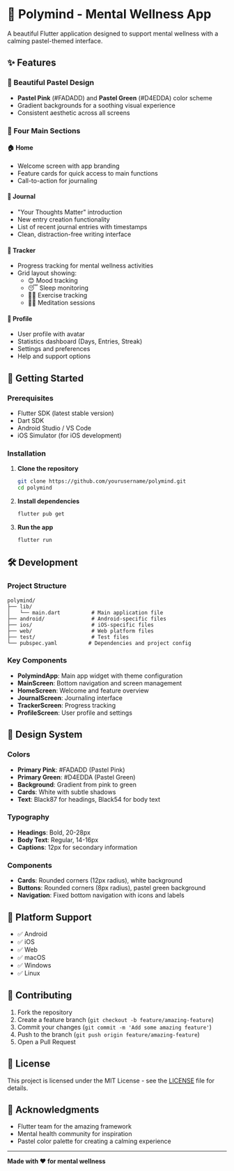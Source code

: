 # 🧠 Polymind - Mental Wellness App

A beautiful Flutter application designed to support mental wellness with a calming pastel-themed interface.

## ✨ Features

### 🎨 Beautiful Pastel Design
- **Pastel Pink** (#FADADD) and **Pastel Green** (#D4EDDA) color scheme
- Gradient backgrounds for a soothing visual experience
- Consistent aesthetic across all screens

### 📱 Four Main Sections

#### 🏠 Home
- Welcome screen with app branding
- Feature cards for quick access to main functions
- Call-to-action for journaling

#### 📔 Journal
- "Your Thoughts Matter" introduction
- New entry creation functionality
- List of recent journal entries with timestamps
- Clean, distraction-free writing interface

#### 📆 Tracker
- Progress tracking for mental wellness activities
- Grid layout showing:
  - 😊 Mood tracking
  - 😴 Sleep monitoring
  - 🏃‍♀️ Exercise tracking
  - 🧘‍♀️ Meditation sessions

#### 👤 Profile
- User profile with avatar
- Statistics dashboard (Days, Entries, Streak)
- Settings and preferences
- Help and support options

## 🚀 Getting Started

### Prerequisites
- Flutter SDK (latest stable version)
- Dart SDK
- Android Studio / VS Code
- iOS Simulator (for iOS development)

### Installation

1. **Clone the repository**
   ```bash
   git clone https://github.com/yourusername/polymind.git
   cd polymind
   ```

2. **Install dependencies**
   ```bash
   flutter pub get
   ```

3. **Run the app**
   ```bash
   flutter run
   ```

## 🛠️ Development

### Project Structure
```
polymind/
├── lib/
│   └── main.dart          # Main application file
├── android/               # Android-specific files
├── ios/                   # iOS-specific files
├── web/                   # Web platform files
├── test/                  # Test files
└── pubspec.yaml          # Dependencies and project config
```

### Key Components

- **PolymindApp**: Main app widget with theme configuration
- **MainScreen**: Bottom navigation and screen management
- **HomeScreen**: Welcome and feature overview
- **JournalScreen**: Journaling interface
- **TrackerScreen**: Progress tracking
- **ProfileScreen**: User profile and settings

## 🎨 Design System

### Colors
- **Primary Pink**: #FADADD (Pastel Pink)
- **Primary Green**: #D4EDDA (Pastel Green)
- **Background**: Gradient from pink to green
- **Cards**: White with subtle shadows
- **Text**: Black87 for headings, Black54 for body text

### Typography
- **Headings**: Bold, 20-28px
- **Body Text**: Regular, 14-16px
- **Captions**: 12px for secondary information

### Components
- **Cards**: Rounded corners (12px radius), white background
- **Buttons**: Rounded corners (8px radius), pastel green background
- **Navigation**: Fixed bottom navigation with icons and labels

## 📱 Platform Support

- ✅ Android
- ✅ iOS
- ✅ Web
- ✅ macOS
- ✅ Windows
- ✅ Linux

## 🤝 Contributing

1. Fork the repository
2. Create a feature branch (`git checkout -b feature/amazing-feature`)
3. Commit your changes (`git commit -m 'Add some amazing feature'`)
4. Push to the branch (`git push origin feature/amazing-feature`)
5. Open a Pull Request

## 📄 License

This project is licensed under the MIT License - see the [LICENSE](LICENSE) file for details.

## 🙏 Acknowledgments

- Flutter team for the amazing framework
- Mental health community for inspiration
- Pastel color palette for creating a calming experience

---

**Made with ❤️ for mental wellness**
